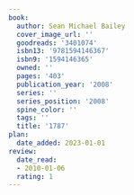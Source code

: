 ```yaml
---
book:
  author: Sean Michael Bailey
  cover_image_url: ''
  goodreads: '3401074'
  isbn13: '9781594146367'
  isbn9: '1594146365'
  owned: ''
  pages: '403'
  publication_year: '2008'
  series: ''
  series_position: '2008'
  spine_color: ''
  tags: ''
  title: '1787'
plan:
  date_added: 2023-01-01
review:
  date_read:
  - 2010-01-06
  rating: 1
---
```

